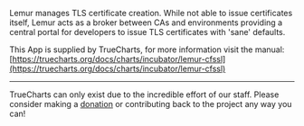 Lemur manages TLS certificate creation. While not able to issue certificates itself, Lemur acts as a broker between CAs and environments providing a central portal for developers to issue TLS certificates with 'sane' defaults.

This App is supplied by TrueCharts, for more information visit the manual: [https://truecharts.org/docs/charts/incubator/lemur-cfssl](https://truecharts.org/docs/charts/incubator/lemur-cfssl)

---

TrueCharts can only exist due to the incredible effort of our staff.
Please consider making a [donation](https://truecharts.org/docs/about/sponsor) or contributing back to the project any way you can!
